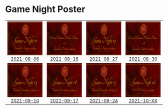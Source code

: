 
# Game Night Poster

<table>
<tr>
<td align="center">
<img alt="Poster for 2021-08-06 game night" src="thumbs/2021-08-06.png" width="192" height="108" /><br /><a href="posters/2021-08-06">2021-08-06</a>
</td>
<td align="center">
<img alt="Poster for 2021-08-16 game night" src="thumbs/2021-08-16.png" width="192" height="108" /><br /><a href="posters/2021-08-16">2021-08-16</a>
</td>
<td align="center">
<img alt="Poster for 2021-08-27 game night" src="thumbs/2021-08-27.png" width="192" height="108" /><br /><a href="posters/2021-08-27">2021-08-27</a>
</td>
<td align="center">
<img alt="Poster for 2021-08-30 game night" src="thumbs/2021-08-30.png" width="192" height="108" /><br /><a href="posters/2021-08-30">2021-08-30</a>
</td>
</tr>
<tr>
<td align="center">
<img alt="Poster for 2021-09-10 game night" src="thumbs/2021-09-10.png" width="192" height="108" /><br /><a href="posters/2021-09-10">2021-09-10</a>
</td>
<td align="center">
<img alt="Poster for 2021-09-17 game night" src="thumbs/2021-09-17.png" width="192" height="108" /><br /><a href="posters/2021-09-17">2021-09-17</a>
</td>
<td align="center">
<img alt="Poster for 2021-09-24 game night" src="thumbs/2021-09-24.png" width="192" height="108" /><br /><a href="posters/2021-09-24">2021-09-24</a>
</td>
<td align="center">
<img alt="Poster for 2021-10-XX game night" src="thumbs/2021-10-XX.png" width="192" height="108" /><br /><a href="posters/2021-10-XX">2021-10-XX</a>
</td>
</tr>
</table>
